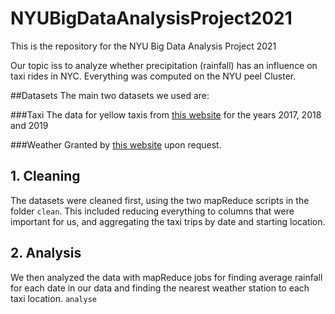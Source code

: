 # NYUBigDataAnalysisProject2021
This is the repository for the NYU Big Data Analysis Project 2021

Our topic iss to analyze whether precipitation (rainfall) has an influence on taxi rides in NYC.
Everything was computed on the NYU peel Cluster.


##Datasets
The main two datasets we used are:

###Taxi
The data for yellow taxis from [this website](https://www1.nyc.gov/site/tlc/about/tlc-trip-record-data.page) 
for the years 2017, 2018 and 2019

###Weather
Granted by [this website](https://www.ncdc.noaa.gov/cdo-web/search) upon request.

## 1. Cleaning
The datasets were cleaned first, using the two mapReduce scripts in the folder `clean`.
This included reducing everything to columns that were important for us, and aggregating the taxi trips by date and starting location.

## 2. Analysis
We then analyzed the data with mapReduce jobs for finding average rainfall for each date in our data and finding the nearest weather station to each taxi location. `analyse`
